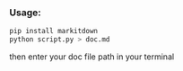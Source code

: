 ### Usage:

```bash
pip install markitdown
python script.py > doc.md
```

then enter your doc file path in your terminal
